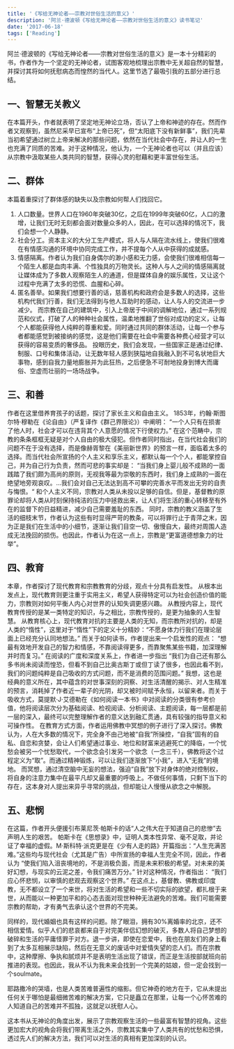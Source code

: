 ```yaml
---
title: '《写给无神论者——宗教对世俗生活的意义》'
description: '阿兰·德波顿《写给无神论者——宗教对世俗生活的意义》读书笔记'
date: '2017-06-18'
tags: ['Reading']
---
```


阿兰·德波顿的《写给无神论者——宗教对世俗生活的意义》是一本十分精彩的书，作者作为一个坚定的无神论者，试图客观地梳理出宗教中无关超自然的智慧，并探讨其将如何抚慰病态而惶然的当代人。这里节选了最吸引我的五部分进行总结。

## 一、智慧无关教义

在本篇开头，作者就表明了坚定地无神论立场，否认了上帝和神迹的存在。然而作者又观察到，虽然尼采早已宣布“上帝已死”，但“太阳底下没有新鲜事”，我们先辈当初希望通过树立上帝来解决的那些问题，依然在当代社会中存在，并让人的一生也充满了同质的苦难。对于这种情况，他认为，一个无神论者也可以（并且应该）从宗教中汲取某些人类共同的智慧，获得心灵的慰藉和更丰富世俗生活。


## 二、群体

本篇着重探讨了群体感的缺失以及宗教如何帮人们找回它。

1. 人口数量。世界人口在1960年突破30亿，之后在1999年突破60亿，人口的激增，让我们无时无刻都会面对数量众多的人，因此，在可以选择的情况下，我们会想一个人静静。
2. 社会分工。资本主义的大分工生产模式，将人与人隔在流水线上，使我们很难在有情感沟通的环境中协同完成工作，并不提每个人从中获得的成就感。
3. 情感隔离。作者认为我们自身偶尔的渺小感和无力感，会使我们很难相信每一个陌生人都是血肉丰满、个性独具的万物灵长。这种人与人之间的情感隔离就让媒体成为了多数人观察陌生人的通道，但是媒体自身的娱乐属性，又让这个过程中充满了太多的恐慌、血腥和心碎。
4. 匿名善举。如果我们想要行善的话，慈善机构和政府会是多数人的选择，这些机构代我们行善，我们无法得到与他人互助时的感动，让人与人的交流进一步减少。
   而宗教在自己的建筑中，引入上帝居于中间的调解地位，通过一系列规范和仪式，打破了人的种种社会属性，温柔地推翻了世俗对成功的定义，让每个人都能获得他人纯粹的尊重和爱。同时通过共同的群体活动，让每一个参与者都能感觉到被接纳的感觉，这是他们需要在社会中需要各种费心经营才可以获得的容易变质的奢侈品。
   投眼历史，我们会发现，一些国家正是通过纪律、制服、口号和集体活动，让无数年轻人感到狭隘地自我融入到不可名状地巨大事物，感到自我力量地膨胀并为此狂热，之后便急不可耐地投身到博大而庸俗、空虚而壮丽的一场场战争。

## 三、和善

作者在这里借养育孩子的话题，探讨了家长主义和自由主义。
1853年，约翰·斯图尔特·穆勒在《论自由》（严复译作《群己界限论》）中阐明：
“一个人只有在损害了他人时，社会才可以在违背其个人意愿的情况下行使权力。”
在这个范畴中，宗教的条条框框无疑是对个人自由的极大侵犯。但作者同时指出，在当代社会我们的问题不在于没有选择，而是像赫胥黎在《美丽新世界》的预言一样，面临着太多的选择。而当代社会所宣扬的个人主义和享乐主义，都默认每一个个人，都能掌控自己，并为自己行为负责，然而可悲的事实却是：
“当我们身上婴儿般不成熟的一面践踏了我们颇为高尚的原则，无视我等最为崇敬的东西时，我们身上成熟的一面在绝望地旁观哀叹。…我们会对自己无法达到高不可攀的完善水平而发出无穷的自责与悔恨。“
和个人主义不同，宗教对人类从未投以足够的自信。但是，基督教的原罪论却将人类从时刻保持纯洁的压力中拯救出来，让人们将生活的重心转移至有外在的监督下的日益精进，减少自己需要羞耻的东西。
同时，宗教的教义涵盖了生活的细枝末节，作者认为这些有时显得严苛的教条，可以将罪行止于青萍之末，因为正是我们在生活中的小细节，逐渐让我们目空一切、傲慢自大，最终对周围人造成无法挽回的损伤。也因此，作者认为在这一点上，宗教是“更富道德想象力的壮举”。

## 四、教育

本章，作者探讨了现代教育和宗教教育的分歧，观点十分具有启发性。
从根本出发点上，现代教育则更注重于实用主义，希望人获得特定可以为社会创造价值的能力，宗教则对如何平衡人内心对世界的认知失调更感兴趣。
从教授内容上，现代教育传授的是某一类特定的知识，与之相比，宗教传授的，是更为抽象的人生智慧。
从教育核心上，现代教育对抗的主要是人类的无知，而宗教所对抗的，却是人类的“惰性”，这里对于“惰性”下的定义十分精妙：“不愿身体力行我们在理论层面上已经充分认同地想法。”
而关于如何读书，作者提出来一个启发性的观点：
“想最有效地开发自己的智力和情感，不靠阅读得更多，而靠聚焦某些书籍，加深理解并时而复习。”
在阅读的广度和深度关系上，作者进一步指出
“我们为自己还有那么多书尚未阅读而惶恐，但看不到自己比奥古斯丁或但丁读了很多，也因此看不到，我们的问题纯粹是自己吸收的方式问题，而不是消费的范围问题。”
我想，这也是经典的意义所在，其中蕴含的对世事深刻的洞察、对生活清醒的揭示、对人生精准的预言，消耗掉了作者近一辈子的光阴，却又被时间赋予永恒，以留来者。而关于吸收方式，莫提默·J·艾德勒在《如何阅读一本书》中对阅读的分类很有参考价值，他将阅读层次分为基础阅读、检视阅读、分析阅读、主题阅读，每一层都是前一层的深入，最终可以完整理解作者的意义达到融汇贯通，具有较强的指导意义和可操作性。
在教育方式方面，作者运用佛教中冥想的例子进行了深入探讨。佛教认为，人在大多数的情况下，完全身不由己地被“自我”所操控，“自我”固有的自私、自恋和贪婪，会让人们希望通过事业、地位和财富来逃避死亡的降临，一个忧愁会被另一个忧愁取代，一个欲念会引发另一个欲念（一念三千），佛教将这个过程定义为“取”。而通过精神锻炼，可以让我们逐渐放下“小我”，进入“无我”的境地。
而冥想，通过清空脑中无妄的想法，强迫“自我”放下对身体的绝对控制权，将自身的注意力集中在最平凡却又最重要的呼吸上。不做任何事情，只剩下当下的存在，这本身对人提出来异乎寻常的挑战，但却能让人慢慢从欲念之中解脱。

## 五、悲悯

在这篇，作者开头便援引布莱尼茨·帕斯卡的话“人之伟大在于知道自己的悲惨”去声明人生的艰苦。
帕斯卡在《思想录》中，证明人类本性异常、毫不足取，并论证了幸福的虚假。M·斯科特·派克更是在《少有人走的路》开篇指出：“人生充满苦难。”这些均与现代社会（尤其是广告）中所宣扬的幸福人生完全不同，因此，作者认为
“使我们陷入沮丧境地的，不是消极负面，而是未来积极的希望。对未来的美好幻想，与现实的云泥之差，令我们痛苦万分。”
针对这种情况，作者指出：
“我们应心怀悲悯，以审慎的悲观去观察这个世界。”
在这点上，基督教、佛教或印度教，无不都设立了一个来世，将对生活的希望和一些不切实际的欲望，都扎根于来世，从而能以一种更加平和的心态去面对现世种种无法避免的苦难。我们可能需要宗教的帮助，才有勇气去承认这个世界的不完美。

同样的，现代婚姻也具有这样的问题。除了眼泪，拥有30%离婚率的北京，还不相信爱情。似乎人们的悲哀都来自于对完美伴侣幻想的破灭，多数人将自己梦想的破碎和生活的平庸怪罪于对方。退一步讲，即使在恋爱中，我也在朋友们的身上看到了太多互相展示缺陷，然后在无意义的废话中对爱情失望的恋人们。而在宗教中，这种摩擦、争执和腻烦并不是表明生活出现了错误，而正是生活按部就班向前推进的表现。也因此，我从不认为我未来会找到一个完美的姑娘，但一定会找到一个soulmate。

耶路撒冷的哭墙，也是人类苦难普遍性的缩影。但它神奇的地方在于，它从未提出任何关于哪怕是最细微苦难的解决方案，它只是矗立在那里，让每一个心怀苦难的人知道自己的苦难并不孤独，这就足以抚慰人心。

这本书从无神论的角度出发，展示了宗教观察生活的一些最富有智慧的视角。这些更加宏大的视角会将我们带离生活之外，宗教其实集中了人类共有的忧愁和恐惧，透过先人们的解决方法，我们可以对生活的真相有更加深刻的认识。
